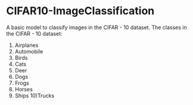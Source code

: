 # CIFAR10-ImageClassification
A basic model to classify images in the CIFAR - 10 dataset.
The classes in the CIFAR - 10 dataset:
1) Airplanes
2) Automobile
3) Birds
4) Cats
5) Deer
6) Dogs
7) Frogs
8) Horses
9) Ships
10)Trucks
